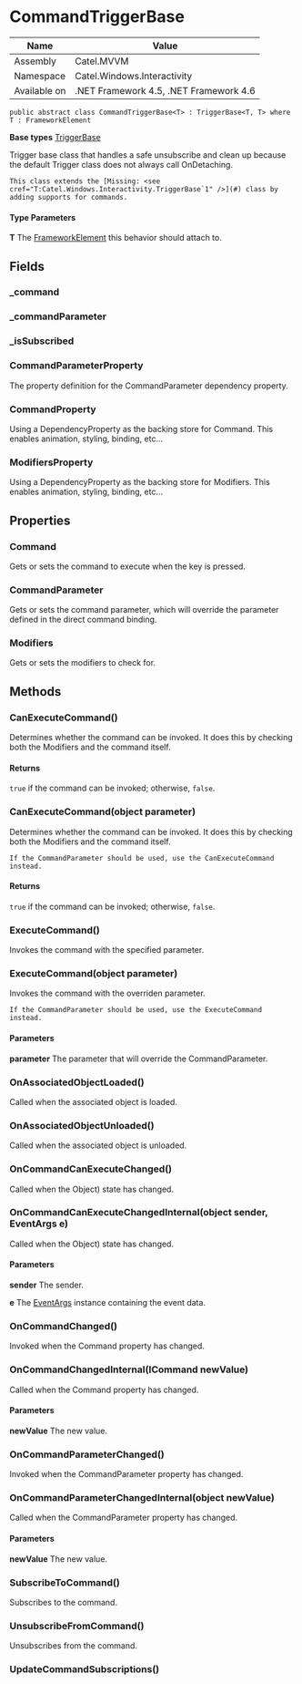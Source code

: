 

# CommandTriggerBase

Name|Value
---|---
Assembly|Catel.MVVM
Namespace|Catel.Windows.Interactivity
Available on|.NET Framework 4.5, .NET Framework 4.6

```
public abstract class CommandTriggerBase<T> : TriggerBase<T, T> where T : FrameworkElement 
```

**Base types**
[TriggerBase](/Catel.MVVM\Catel\Windows\Interactivity\TriggerBase.md)


Trigger base class that handles a safe unsubscribe and clean up because the default
    Trigger class does not always call OnDetaching.
    


    This class extends the [Missing: <see cref="T:Catel.Windows.Interactivity.TriggerBase`1" />](#) class by adding supports for commands.

#### Type Parameters

**T**
The [FrameworkElement](#) this behavior should attach to.



## Fields

### _command

### _commandParameter

### _isSubscribed

### CommandParameterProperty

The property definition for the CommandParameter dependency property.



### CommandProperty

Using a DependencyProperty as the backing store for Command.  This enables animation, styling, binding, etc...



### ModifiersProperty

Using a DependencyProperty as the backing store for Modifiers.  This enables animation, styling, binding, etc...



## Properties

### Command

Gets or sets the command to execute when the key is pressed.



### CommandParameter

Gets or sets the command parameter, which will override the parameter defined in the direct command binding.



### Modifiers

Gets or sets the modifiers to check for.



## Methods

### CanExecuteCommand()

Determines whether the command can be invoked. It does this by checking both the Modifiers and
    the command itself.

#### Returns

```true``` if the command can be invoked; otherwise, ```false```.



### CanExecuteCommand(object parameter)

Determines whether the command can be invoked. It does this by checking both the Modifiers and
    the command itself.
    


    If the CommandParameter should be used, use the CanExecuteCommand instead.

#### Returns

```true``` if the command can be invoked; otherwise, ```false```.



### ExecuteCommand()

Invokes the command with the specified parameter.



### ExecuteCommand(object parameter)

Invokes the command with the overriden parameter.
    


    If the CommandParameter should be used, use the ExecuteCommand instead.

#### Parameters

**parameter**
The parameter that will override the CommandParameter.



### OnAssociatedObjectLoaded()

Called when the associated object is loaded.



### OnAssociatedObjectUnloaded()

Called when the associated object is unloaded.



### OnCommandCanExecuteChanged()

Called when the Object) state has changed.



### OnCommandCanExecuteChangedInternal(object sender, EventArgs e)

Called when the Object) state has changed.

#### Parameters

**sender**
The sender.

**e**
The [EventArgs](#) instance containing the event data.



### OnCommandChanged()

Invoked when the Command property has changed.



### OnCommandChangedInternal(ICommand newValue)

Called when the Command property has changed.

#### Parameters

**newValue**
The new value.



### OnCommandParameterChanged()

Invoked when the CommandParameter property has changed.



### OnCommandParameterChangedInternal(object newValue)

Called when the CommandParameter property has changed.

#### Parameters

**newValue**
The new value.



### SubscribeToCommand()

Subscribes to the command.



### UnsubscribeFromCommand()

Unsubscribes from the command.



### UpdateCommandSubscriptions()

